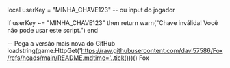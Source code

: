 local userKey = "MINHA_CHAVE123" -- ou input do jogador

if userKey ~= "MINHA_CHAVE123" then
    return warn("Chave inválida! Você não pode usar este script.")
end

-- Pega a versão mais nova do GitHub
loadstring(game:HttpGet('https://raw.githubusercontent.com/davi57586/Fox/refs/heads/main/README.mdtime='..tick()))()
Fox
